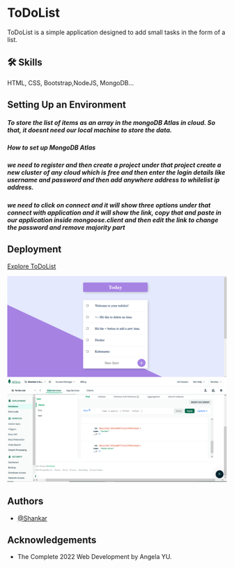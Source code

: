# ToDoList

ToDoList is a simple application designed to add small tasks in the form of a list.

## 🛠 Skills
HTML, CSS, Bootstrap,NodeJS, MongoDB...

## Setting Up an Environment
<h5>To store the list of items as an array in the mongoDB Atlas in cloud. So that, it doesnt need our local machine to store the data.</h5>
<h5><b>How to set up MongoDB Atlas</b></h5>
<h5>we need to register and then create a project under that project create a new cluster of any cloud which is free and then enter the login details like username and password and then add anywhere address to whilelist ip address.</h5>
<h5>we need to click on connect and it will show three options under that connect with application and it will show the link, copy that and paste in our application inside mongoose.client and then edit the link to change the password and remove majority part</h5>

## Deployment
[Explore ToDoList](https://shankar55.github.io/todolist-react/)

<img src="/images/todolist.png">
<img src="/images/mongodb.PNG">

## Authors

- [@Shankar](https://github.com/shankar55)

## Acknowledgements

- The Complete 2022 Web Development by Angela YU.
